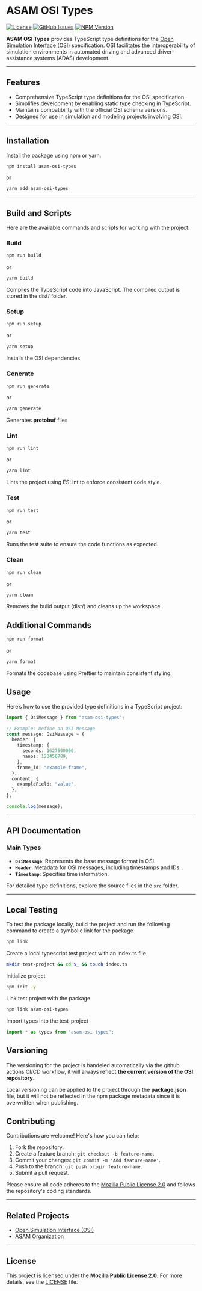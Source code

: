 # ASAM OSI Types

[![License](https://img.shields.io/badge/license-MPL--2.0-brightgreen)](https://github.com/Lichtblick-Suite/asam-osi-types/blob/main/LICENSE)
[![GitHub Issues](https://img.shields.io/github/issues/Lichtblick-Suite/asam-osi-types)](https://github.com/Lichtblick-Suite/asam-osi-types/issues)
[![NPM Version](https://img.shields.io/npm/v/asam-osi-types)](https://www.npmjs.com/package/asam-osi-types)

**ASAM OSI Types** provides TypeScript type definitions for the [Open Simulation Interface (OSI)](https://www.asam.net/standards/detail/osi/) specification. OSI facilitates the interoperability of simulation environments in automated driving and advanced driver-assistance systems (ADAS) development.

---

## Features

- Comprehensive TypeScript type definitions for the OSI specification.
- Simplifies development by enabling static type checking in TypeScript.
- Maintains compatibility with the official OSI schema versions.
- Designed for use in simulation and modeling projects involving OSI.

---

## Installation

Install the package using npm or yarn:

```bash
npm install asam-osi-types
```

or

```bash
yarn add asam-osi-types
```

---

## Build and Scripts

Here are the available commands and scripts for working with the project:

### Build

```bash
npm run build
```

or

```bash
yarn build
```

Compiles the TypeScript code into JavaScript. The compiled output is stored in the dist/ folder.

### Setup

```bash
npm run setup
```

or

```bash
yarn setup
```

Installs the OSI dependencies

### Generate

```bash
npm run generate
```

or

```bash
yarn generate
```

Generates **protobuf** files

### Lint

```bash
npm run lint
```

or

```bash
yarn lint
```

Lints the project using ESLint to enforce consistent code style.

### Test

```bash
npm run test
```

or

```bash
yarn test
```

Runs the test suite to ensure the code functions as expected.

### Clean

```bash
npm run clean
```

or

```bash
yarn clean
```

Removes the build output (dist/) and cleans up the workspace.

## Additional Commands

```bash
npm run format
```

or

```bash
yarn format
```

Formats the codebase using Prettier to maintain consistent styling.

## Usage

Here’s how to use the provided type definitions in a TypeScript project:

```typescript
import { OsiMessage } from "asam-osi-types";

// Example: Define an OSI Message
const message: OsiMessage = {
  header: {
    timestamp: {
      seconds: 1627500000,
      nanos: 123456789,
    },
    frame_id: "example-frame",
  },
  content: {
    exampleField: "value",
  },
};

console.log(message);
```

---

## API Documentation

### Main Types

- **`OsiMessage`**: Represents the base message format in OSI.
- **`Header`**: Metadata for OSI messages, including timestamps and IDs.
- **`Timestamp`**: Specifies time information.

For detailed type definitions, explore the source files in the `src` folder.

---

## Local Testing

To test the package locally, build the project and run the following command to create a symbolic link for the package

```bash
npm link
```

Create a local typescript test project with an index.ts file

```bash
mkdir test-project && cd $_ && touch index.ts
```

Initialize project

```bash
npm init -y
```

Link test project with the package

```bash
npm link asam-osi-types
```

Import types into the test-project

```typescript
import * as types from "asam-osi-types";
```

## Versioning

The versioning for the project is handeled automatically via the github actions CI/CD workflow, it will always reflect **the current version of the OSI repository**.

Local versioning can be applied to the project through the **package.json** file, but it will not be reflected in the npm package metadata since it is overwritten when publishing.

## Contributing

Contributions are welcome! Here's how you can help:

1. Fork the repository.
2. Create a feature branch: `git checkout -b feature-name`.
3. Commit your changes: `git commit -m 'Add feature-name'`.
4. Push to the branch: `git push origin feature-name`.
5. Submit a pull request.

Please ensure all code adheres to the [Mozilla Public License 2.0](https://github.com/Lichtblick-Suite/asam-osi-types/blob/main/LICENSE) and follows the repository's coding standards.

---

## Related Projects

- [Open Simulation Interface (OSI)](https://www.asam.net/standards/detail/osi/)
- [ASAM Organization](https://www.asam.net/)

---

## License

This project is licensed under the **Mozilla Public License 2.0**. For more details, see the [LICENSE](https://github.com/Lichtblick-Suite/asam-osi-types/blob/main/LICENSE) file.

